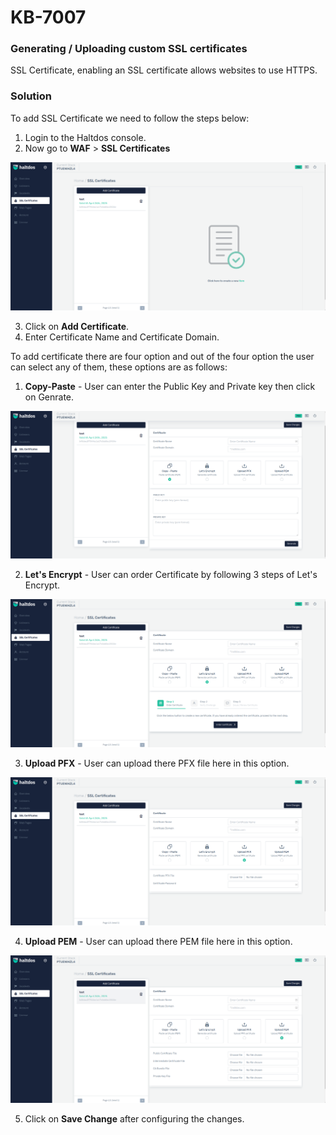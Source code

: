 # KB-7007


### Generating / Uploading custom SSL certificates

SSL Certificate, enabling an SSL certificate allows websites to use HTTPS.



### Solution

To add SSL Certificate we need to follow the steps below:

1. Login to the Haltdos console.
2. Now go to **WAF** > **SSL Certificates** 

![sslCert](/img/pro-waf/kb/sslCert.png)

3. Click on **Add Certificate**.
4. Enter Certificate Name and Certificate Domain.

To add certificate there are four option and out of the four option the user can select any of them, these options are as follows:

1. **Copy-Paste** - User can enter the Public Key and Private key then click on Genrate.

![SSL Copy-Paste](/img/pro-waf/kb/copyPaste.png)

2. **Let's Encrypt** - User can order Certificate by following 3 steps of Let's Encrypt.

![SSL Let's Encrypt](/img/pro-waf/kb/letsEncrypt.png)

3. **Upload PFX** - User can upload there PFX file here in this option.

![PFX SSL](/img/pro-waf/kb/pfxCert.png)

4. **Upload PEM** - User can upload there PEM file here in this option. 

![Upload PEM](/img/pro-waf/kb/pemCerts.png)

5. Click on **Save Change** after configuring the changes.

